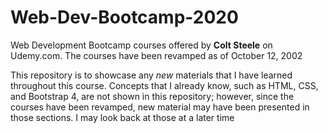 # Web-Dev-Bootcamp-2020

Web Development Bootcamp courses offered by **Colt Steele** on Udemy.com. The courses have been revamped as of October 12, 2002

This repository is to showcase any _new_ materials that I have learned throughout this course. Concepts that I already know, such as HTML, CSS, and Bootstrap 4, are not shown in this repository; however, since the courses have been revamped, new material may have been presented in those sections. I may look back at those at a later time
